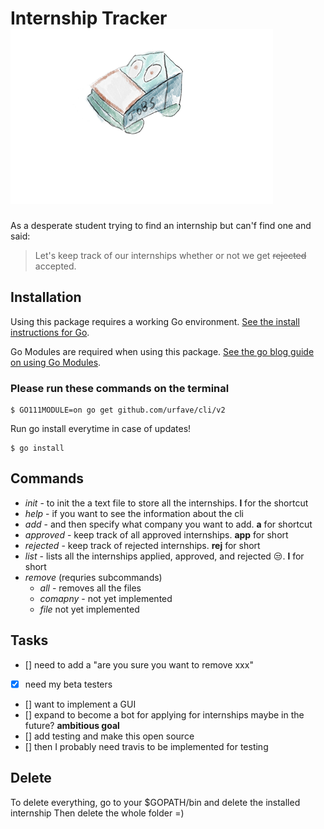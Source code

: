
<h1>Internship Tracker <img src="images/tracker.png"></h1> 




As a desperate student trying to find an internship but can'f find one and said:

> Let's keep track of our internships
> whether or not we get ~~rejected~~ accepted.

## Installation

Using this package requires a working Go environment. [See the install instructions for Go](http://golang.org/doc/install.html).

Go Modules are required when using this package. [See the go blog guide on using Go Modules](https://blog.golang.org/using-go-modules).

### Please run these commands on the terminal

```
$ GO111MODULE=on go get github.com/urfave/cli/v2
```
Run go install everytime in case of updates!
```
$ go install
```
## **Commands**
  * _init_ - to init the a text file to store all the internships. **l** for the shortcut
  * _help_ - if you want to see the information about the cli 
  * _add_ - and then specify what company you want to add. **a** for shortcut
  * _approved_ - keep track of all approved internships. **app** for short
  * _rejected_ - keep track of rejected internships. **rej** for short
  * _list_ - lists all the internships applied, approved, and rejected :unamused:. **l** for short
  * _remove_ (requries subcommands)
    * _all_ - removes all the files
    * _comapny_ - not yet implemented
    * _file_ not yet implemented
    
    
## Tasks

- [] need to add a "are you sure you want to remove xxx"  
- [x] need my beta testers
- [] want to implement a GUI
- [] expand to become a bot for applying for internships maybe in the future? **ambitious goal**
- [] add testing and make this open source
- [] then I probably need travis to be implemented for testing



## Delete
To delete everything, go to your $GOPATH/bin and delete the installed internship
Then delete the whole folder =)
